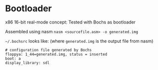 Bootloader
==========

x86 16-bit real-mode concept: Tested with Bochs as bootloader

Assembled using nasm
    `nasm <sourcefile.asm> -o generated.img`


`~/.bochsrc` looks like: (where `generated.img` is the output file from nasm)

    # configuration file generated by Bochs
    floppya: 1_44=generated.img, status = inserted
    boot: a
    display_library: sdl


